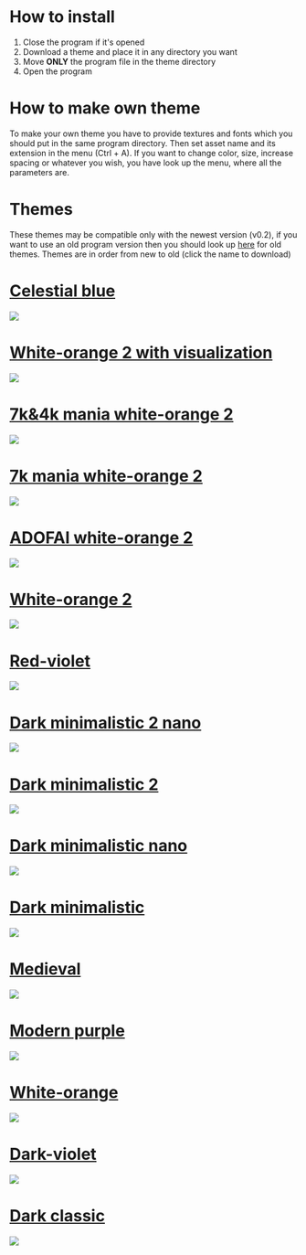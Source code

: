 # How to install

1. Close the program if it's opened
2. Download a theme and place it in any directory you want
3. Move **ONLY** the program file in the theme directory
4. Open the program

# How to make own theme

To make your own theme you have to provide textures and fonts which you should put in the same program directory. Then set asset name and its extension in the menu (Ctrl + A). If you want to change color, size, increase spacing or whatever you wish, you have look up the menu, where all the parameters are.

# Themes

These themes may be compatible only with the newest version (v0.2), if you want to use an old program version then you should look up [here](https://www.dropbox.com/sh/198quwutazjbpza/AADUHDhlNqCA5mYhUh1D0GDZa?dl=0) for old themes.
Themes are in order from new to old (click the name to download)

# [Celestial blue](https://www.dropbox.com/sh/flhk3wfkkrprozv/AAD9N9o923M-wR3XUorQ_YYua?dl=1)
![](Previews/celestial-blue-preview.gif)

# [White-orange 2 with visualization](https://www.dropbox.com/sh/5t3uj4obbsslnhe/AAADDMnDLcMKmCaJng_R3T1qa?dl=1)
![](Previews/white-orange-2-with-visualization.gif)

# [7k&4k mania white-orange 2](https://www.dropbox.com/sh/h49chtcu9oad2mz/AAB0xlhibL3kgeWtvj0_iL5Ca?dl=1)
![](Previews/7k-4k-mania-white-orange-2-preview.gif)

# [7k mania white-orange 2](https://www.dropbox.com/sh/pia9g93ob3h2ydz/AADoV0OMtyywP5i2iYLvou2ia?dl=1)
![](Previews/7k-mania-white-orange-2-preview.gif)

# [ADOFAI white-orange 2](https://www.dropbox.com/sh/xsrxrafkhhmqf9i/AABgyF208tdAu7mluolD03aPa?dl=1)
![](Previews/adofai-white-orange-2-preview.gif)

# [White-orange 2](https://www.dropbox.com/sh/0wkugdeedof5qnh/AAAJO9edMXeoKRlLw_3LqHGda?dl=1)
![](Previews/white-orange-2-preview.gif)

# [Red-violet](https://www.dropbox.com/sh/xtcwnm762uf1jrr/AACDLwaT7NzYTa4X0bTwa7I6a?dl=1)
![](Previews/red-violet-preview.gif)

# [Dark minimalistic 2 nano](https://www.dropbox.com/sh/l0rlty6ocqivm48/AABIOik6kaPy4RFD9MFZmapNa?dl=1)
![](Previews/dark-minimalistic-2-nano-preview.gif)

# [Dark minimalistic 2](https://www.dropbox.com/sh/rbv7bs1nzdv3pv7/AAB3zdOm8O5T2iSQEWZulZZOa?dl=1)
![](Previews/dark-minimalistic-2-preview.gif)

# [Dark minimalistic nano](https://www.dropbox.com/sh/ivabmjhai7jbnnd/AAB0NY464iQudW5pNUMRAHy5a?dl=1)
![](Previews/dark-minimalistic-1-nano-preview.gif)

# [Dark minimalistic](https://www.dropbox.com/sh/kv6tbii4n7pzy4z/AACYqI3LUiBG9kpOBmNvyPhGa?dl=1)
![](Previews/dark-minimalistic-1-preview.gif)

# [Medieval](https://www.dropbox.com/sh/7gacclbkf277qcl/AAAi2mscYILZtGOqqtc8GGgXa?dl=1)
![](Previews/medieval-preview.gif)

# [Modern purple](https://www.dropbox.com/sh/1c8lozwtlgprc80/AAB2ddxcMtl92Vv3XLbhNIAea?dl=1)
![](Previews/modern-purple-preview.gif)

# [White-orange](https://www.dropbox.com/sh/mvclkiwjmt990m6/AABZsCw9D8PDGT08cwvXDKTWa?dl=1)
![](Previews/white-orange-1-preview.gif)

# [Dark-violet](https://www.dropbox.com/sh/kkzkxbo5x85wf7j/AAD4rssz6Uq1hAeOjHdoUaDpa?dl=1)
![](Previews/dark-violet-preview.gif)

# [Dark classic](https://www.dropbox.com/sh/buqshi9vvcd8n0x/AADA6TiA4cv2GknTgVx1WWiYa?dl=1)
![](Previews/dark-classic-preview.gif)
